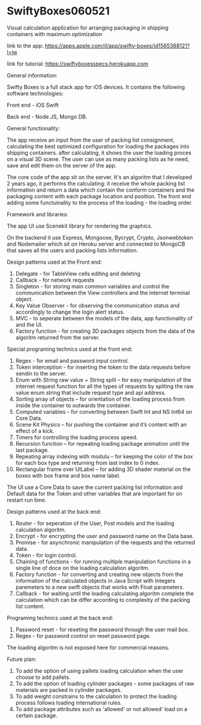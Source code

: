 # SwiftyBoxes060521
Visual calculation application for arranging packaging in shipping containers with maximum optimization

link to the app:
https://apps.apple.com/il/app/swifty-boxes/id1565388121?l=iw

link for tutorial:
https://swiftyboxesspecs.herokuapp.com

General information:

Swifty Boxes is a full stack app for iOS devices.
It contains the following software technologies:

Front end - iOS Swift

Back end - Node JS, Mongo DB.

General functionality:

The app receive an input from the user of packing list consignment, calculating the best optimized configuration for loading the packages into shipping containers. after calculating, it shows the user the loading proces on a visual 3D scene.
The user can use as many packing lists as he need, save and edit them on the server of the app.

The core code of the app sit on the server. It's an algoritm that I developed 2 years ago, it performs the calculating: it receive the whole packing list information and return a data which contain the conform containers and the packaging content with each package location and position.
The front end adding some functuinality to the process of the loading - the loading order.

Framework and libraries:

The app UI use Scenekit library for rendering the graphics.

On the backend it use Express, Mongoose, Bycrypt, Crypto, Jsonwebtoken and Nodemailer which sit on Heroku server and connected to MongoCB that saves all the users and packing lists information.

Design patterns used at the Front end:

1. Delegate - for TableView cells editing and deleting
2. Callback - for network requests
3. Singleton - for storing main common variables and control the communication between the View controllers and the internet terminal object.
4. Key Value Observer - for observing the communication status and accordingly to change the login alert status.
5. MVC - to seperate between the models of the data, app functionality of and the UI.
6. Factory function - for creating 3D packages objects from the data of the algoritm returned from the server.


Special programing technics used at the front end:

1. Regex - for email and password input control.
2. Token interception - for inserting the token to the data requests before sendin to the server.
3. Enum with String raw value + String split – for easy manipulation of the internet request function for all the types of requests by spliting the raw value enum string that include request type and api address.
4. Sorting array of objects – for orientation of the loading process from inside the container to outwards the container.
5. Computed variables - for converting between Swift Int and NS Int64 on Core Data.
6. Scene Kit Physics – for pushing the container and it’s content with an effect of a kick.
7. Timers for controlling the loading process speed.
8. Recursion function – for repeating loading package animation until the last package.
9. Repeating array indexing with modulu – for keeping the color of the box for each box type and returning from last index to 0 index.
10. Rectangular frame over UILabel – for adding 3D shader material on the boxes with box frame and box name label.


The UI use a Core Data to save the current packing list information and Default data for the Token and other variables that are important for on restart run time.


Design patterns used at the back end:

1. Router - for seperation of the User, Post models and the loading calculation algoritm. 
2. Encrypt - for encrypting the user and password name on the Data base.
3. Promise - for asynchronic manipulation of the requests and the returned data.
4. Token - for login control.
5. Chaining of functions - for running multiple manipulation functions in a single line of doce on the loading calculation algoritm.
6. Factory function - for converting and creating new objects from the information of the calculated objects in Java Script with Integers paremeters to a new swift objects that works with Float parameters.
7. Callback - for waiting until the loading calculating algoritm complete the calculation which can be differ according to complexity of the packing list content.



Programing technics used at the back end:

1. Password reset  - for reseting the password through the user mail box.
2. Regex - for password control on reset password page.

The loading algoritm is not exposed here for commercial reasons.


Future plan:

1. To add the option of using pallets loading calculation when the user choose to add pallets.
2. To add the option of loading cylinder packages - some packages of raw materials are packed in cylinder packages.
3. To add weight constrains to the calculation to protect the loading process follows loading international rules.
4. To add package attributes such as 'allowed' or not allowed' load on a certain package.
